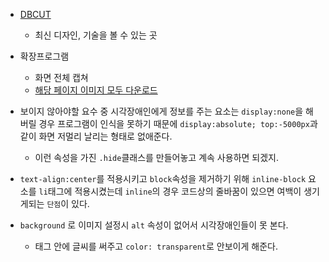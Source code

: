* [DBCUT](https://www.dbcut.com/bbs/index.php)
  * 최신 디자인, 기술을 볼 수 있는 곳

* 확장프로그램
  * 화면 전체 캡쳐
  * [해당 페이지 이미지 모두 다운로드](https://chrome.google.com/webstore/detail/image-downloader/cnpniohnfphhjihaiiggeabnkjhpaldj?hl=ko)
* 보이지 않아야할 요수 중 시각장애인에게 정보를 주는 요소는 `display:none`을 해버릴 경우 프로그램이 인식을 못하기 때문에 `display:absolute; top:-5000px`과 같이 화면 저멀리 날리는 형태로 없애준다.
  * 이런 속성을 가진 `.hide`클래스를 만들어놓고 계속 사용하면 되겠지.
* `text-align:center`를 적용시키고 `block`속성을 제거하기 위해 `inline-block` 요소를 `li`태그에 적용시켰는데 `inline`의 경우 코드상의 줄바꿈이 있으면 여백이 생기게되는 `단점`이 있다.

* `background` 로 이미지 설정시 `alt` 속성이 없어서 시각장애인들이 못 본다.
  * 태그 안에 글씨를 써주고 `color: transparent`로 안보이게 해준다.